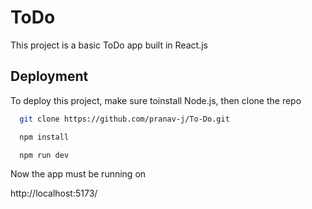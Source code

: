 
# ToDo

This project is a basic ToDo app built in React.js


## Deployment

To deploy this project, make sure toinstall Node.js, then clone the repo

```bash
  git clone https://github.com/pranav-j/To-Do.git
```

```bash
  npm install
```
```bash
  npm run dev
```
Now the app must be running on

http://localhost:5173/